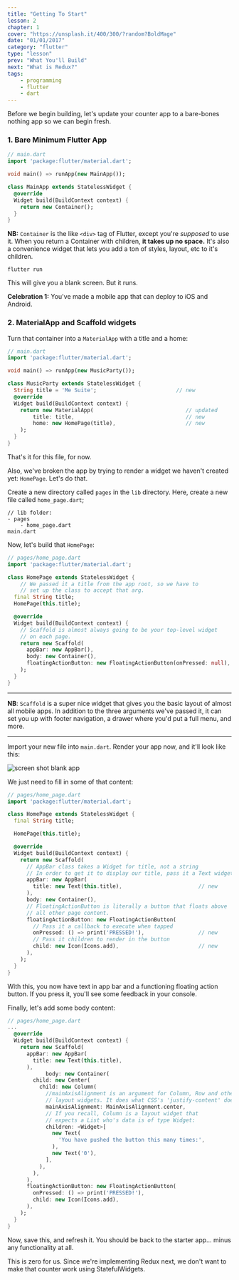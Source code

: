 ```yaml
---
title: "Getting To Start"
lesson: 2
chapter: 1
cover: "https://unsplash.it/400/300/?random?BoldMage"
date: "01/01/2017"
category: "flutter"
type: "lesson"
prev: "What You'll Build"
next: "What is Redux?"
tags:
    - programming
    - flutter
    - dart
---
```


Before we begin building, let's update your counter app to a bare-bones nothing app so we can begin fresh.

### 1. Bare Minimum Flutter App

```dart
// main.dart
import 'package:flutter/material.dart';

void main() => runApp(new MainApp());

class MainApp extends StatelessWidget {
  @override
  Widget build(BuildContext context) {
    return new Container();
  }
}
```

**NB:** `Container` is the like `<div>` tag of Flutter, except you're _supposed_ to use it. When you return a Container with children, **it takes up no space.** It's also a convenience widget that lets you add a ton of styles, layout, etc to it's children.

`flutter run`

This will give you a blank screen. But it runs.

**Celebration 1:** You've made a mobile app that can deploy to iOS and Android.

### 2. MaterialApp and Scaffold widgets

Turn that container into a `MaterialApp` with a title and a home:

```dart
// main.dart
import 'package:flutter/material.dart';

void main() => runApp(new MusicParty());

class MusicParty extends StatelessWidget {
  String title = 'Me Suite';                         // new
  @override
  Widget build(BuildContext context) {
    return new MaterialApp(                             // updated
        title: title,                                   // new
        home: new HomePage(title),                      // new
    );
  }
}
```

That's it for this file, for now.

Also, we've broken the app by trying to render a widget we haven't created yet: `HomePage`. Let's do that.

Create a new directory called `pages` in the `lib` directory. Here, create a new file called `home_page.dart`;

```
// lib folder:
- pages
    - home_page.dart
main.dart
```

Now, let's build that `HomePage`:

```dart
// pages/home_page.dart
import 'package:flutter/material.dart';

class HomePage extends StatelessWidget {
    // We passed it a title from the app root, so we have to
    // set up the class to accept that arg.
  final String title;
  HomePage(this.title);

  @override
  Widget build(BuildContext context) {
    // Scaffold is almost always going to be your top-level widget
    // on each page.
    return new Scaffold(
      appBar: new AppBar(),
      body: new Container(),
      floatingActionButton: new FloatingActionButton(onPressed: null),
    );
  }
}
```

---

**NB**: `Scaffold` is a super nice widget that gives you the basic layout of almost all mobile apps. In addition to the three arguments we've passed it, it can set you up with footer navigation, a drawer where you'd put a full menu, and more.

---

Import your new file into `main.dart`. Render your app now, and it'll look like this:

![screen shot blank app](http://res.cloudinary.com/ericwindmill/image/upload/c_scale,w_300/v1520028940/flutter_by_example/Simulator_Screen_Shot_-_iPhone_X_-_2018-03-02_at_14.11.41.png)

We just need to fill in some of that content:

```dart
// pages/home_page.dart
import 'package:flutter/material.dart';

class HomePage extends StatelessWidget {
  final String title;

  HomePage(this.title);

  @override
  Widget build(BuildContext context) {
    return new Scaffold(
      // AppBar class takes a Widget for title, not a string
      // In order to get it to display our title, pass it a Text widget
      appBar: new AppBar(
        title: new Text(this.title),                        // new
      ),
      body: new Container(),
      // FloatingActionButton is literally a button that floats above
      // all other page content.
      floatingActionButton: new FloatingActionButton(
        // Pass it a callback to execute when tapped
        onPressed: () => print('PRESSED!'),                 // new
        // Pass it children to render in the button
        child: new Icon(Icons.add),                         // new
      ),
    );
  }
}
```

With this, you now have text in app bar and a functioning floating action button. If you press it, you'll see some feedback in your console.

Finally, let's add some body content:

```dart
// pages/home_page.dart
...
  @override
  Widget build(BuildContext context) {
    return new Scaffold(
      appBar: new AppBar(
        title: new Text(this.title),
      ),
			body: new Container(
        child: new Center(
          child: new Column(
            //mainAxisAlignment is an argument for Column, Row and other
            // layout widgets. It does what CSS's 'justify-content' does
            mainAxisAlignment: MainAxisAlignment.center,
            // If you recall, Column is a layout widget that
            // expects a List who's data is of type Widget:
            children: <Widget>[
              new Text(
                'You have pushed the button this many times:',
              ),
              new Text('0'),
            ],
          ),
        ),
      ),
      floatingActionButton: new FloatingActionButton(
        onPressed: () => print('PRESSED!'),
        child: new Icon(Icons.add),
      ),
    );
  }
}
```

Now, save this, and refresh it. You should be back to the starter app... minus any functionality at all.

This is zero for us. Since we're implementing Redux next, we don't want to make that counter work using StatefulWidgets.
